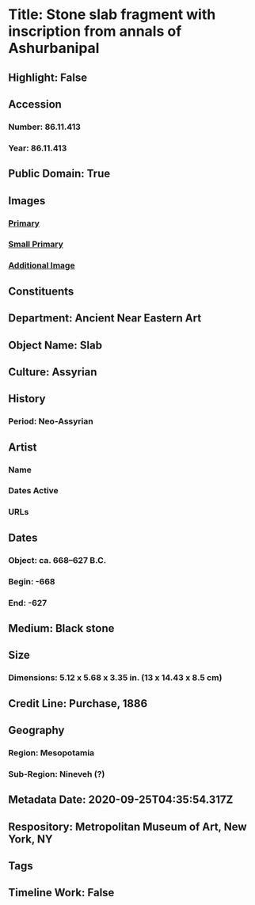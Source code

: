 # Title: Stone slab fragment with inscription from annals of Ashurbanipal
## Highlight: False
## Accession
### Number: 86.11.413
### Year: 86.11.413
## Public Domain: True
## Images
### [Primary](https://images.metmuseum.org/CRDImages/an/original/ME86_11_413.jpg)
### [Small Primary](https://images.metmuseum.org/CRDImages/an/web-large/ME86_11_413.jpg)
### [Additional Image](https://images.metmuseum.org/CRDImages/an/original/DP-211-720.jpg)
## Constituents
## Department: Ancient Near Eastern Art
## Object Name: Slab
## Culture: Assyrian
## History
### Period: Neo-Assyrian
## Artist
### Name
### Dates Active
### URLs
## Dates
### Object: ca. 668–627 B.C.
### Begin: -668
### End: -627
## Medium: Black stone
## Size
### Dimensions: 5.12 x 5.68 x 3.35 in. (13 x 14.43 x 8.5 cm)
## Credit Line: Purchase, 1886
## Geography
### Region: Mesopotamia
### Sub-Region: Nineveh (?)
## Metadata Date: 2020-09-25T04:35:54.317Z
## Respository: Metropolitan Museum of Art, New York, NY
## Tags
## Timeline Work: False